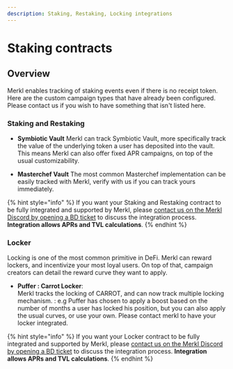 ```yaml
---
description: Staking, Restaking, Locking integrations
---
```


# Staking contracts

## Overview

Merkl enables tracking of staking events even if there is no receipt token.
Here are the custom campaign types that have already been configured. Please contact us if you wish to have something that isn't listed here.

### **Staking and Restaking**

- **Symbiotic Vault**
  Merkl can track Symbiotic Vault, more specifically track the value of the underlying token a user has deposited into the vault. This means Merkl can also offer fixed APR campaigns, on top of the usual customizability.

- **Masterchef Vault**
  The most common Masterchef implementation can be easily tracked with Merkl, verify with us if you can track yours immediately.

{% hint style="info" %}
If you want your Staking and Restaking contract to be fully integrated and supported by Merkl, please [contact us on the Merkl Discord by opening a BD ticket](https://discord.com/invite/jnYfrGxDbe) to discuss the integration process. **Integration allows APRs and TVL calculations**.
{% endhint %}

### **Locker**
Locking is one of the most common primitive in DeFi. Merkl can reward lockers, and incentivize your most loyal users. On top of that, campaign creators can detail the reward curve they want to apply.

- **Puffer : Carrot Locker**:  
  Merkl tracks the locking of CARROT, and can now track multiple locking mechanism.  : e.g Puffer has chosen to apply a boost based on the number of months a user has locked his position, but you can also apply the usual curves, or use your own. Please contact merkl to have your locker integrated.

{% hint style="info" %}
If you want your Locker contract to be fully integrated and supported by Merkl, please [contact us on the Merkl Discord by opening a BD ticket](https://discord.com/invite/jnYfrGxDbe) to discuss the integration process. **Integration allows APRs and TVL calculations**.
{% endhint %}